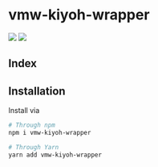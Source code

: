 # vmw-kiyoh-wrapper
[![](https://img.shields.io/npm/dt/vmw-kiyoh-wrapper.svg?style=for-the-badge)](www.npmjs.com/package/vmw-kiyoh-wrapper)
[![](https://img.shields.io/bundlephobia/min/vmw-kiyoh-wrapper.svg?style=for-the-badge)](www.npmjs.com/package/vmw-kiyoh-wrapper)
## Index


## Installation

Install via

```sh
# Through npm
npm i vmw-kiyoh-wrapper

# Through Yarn
yarn add vmw-kiyoh-wrapper
```
